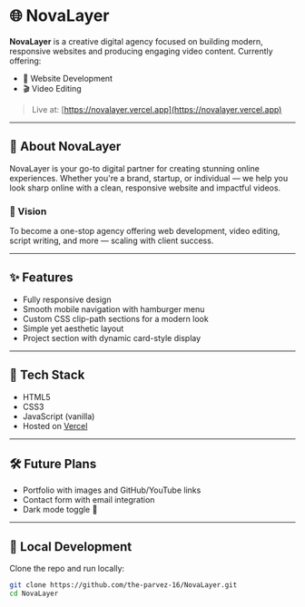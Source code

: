 # 🌐 NovaLayer

**NovaLayer** is a creative digital agency focused on building modern, responsive websites and producing engaging video content. Currently offering:

- 🔧 Website Development
- 🎬 Video Editing

> Live at: [https://novalayer.vercel.app](https://novalayer.vercel.app)

---

## 🚀 About NovaLayer

NovaLayer is your go-to digital partner for creating stunning online experiences. Whether you're a brand, startup, or individual — we help you look sharp online with a clean, responsive website and impactful videos.

### 🔮 Vision
To become a one-stop agency offering web development, video editing, script writing, and more — scaling with client success.

---

## ✨ Features

- Fully responsive design
- Smooth mobile navigation with hamburger menu
- Custom CSS clip-path sections for a modern look
- Simple yet aesthetic layout
- Project section with dynamic card-style display

---

## 📂 Tech Stack

- HTML5  
- CSS3  
- JavaScript (vanilla)
- Hosted on [Vercel](https://vercel.com)

---

## 🛠 Future Plans

- Portfolio with images and GitHub/YouTube links  
- Contact form with email integration  
- Dark mode toggle 🌙

---

## 🧪 Local Development

Clone the repo and run locally:

```bash
git clone https://github.com/the-parvez-16/NovaLayer.git
cd NovaLayer
